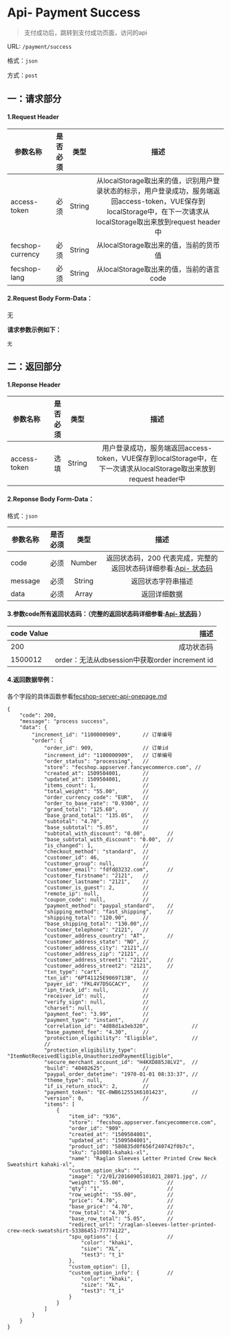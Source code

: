 Api- Payment Success
================

> 支付成功后，跳转到支付成功页面，访问的api

URL: `/payment/success`

格式：`json`

方式：`post`


一：请求部分
---------

#### 1.Request Header


| 参数名称          | 是否必须    |  类型        |  描述     |
| ------------------| -----:      | :----:       |:----:     |
| access-token      | 必须        |   String     | 从localStorage取出来的值，识别用户登录状态的标示，用户登录成功，服务端返回access-token，VUE保存到localStorage中，在下一次请求从localStorage取出来放到request header中   |
| fecshop-currency  | 必须        |   String     | 从localStorage取出来的值，当前的货币值  |
| fecshop-lang      | 必须        |   String     | 从localStorage取出来的值，当前的语言code  |


#### 2.Request Body Form-Data：

无

**请求参数示例如下：**

```
无
```

二：返回部分
----------

#### 1.Reponse Header

| 参数名称          | 是否必须    |  类型        |  描述     |
| ------------------| -----:      | :----:       |:----:     |
| access-token      | 选填        |   String     | 用户登录成功，服务端返回access-token，VUE保存到localStorage中，在下一次请求从localStorage取出来放到request header中   |

#### 2.Reponse Body Form-Data：

格式：`json`

| 参数名称        | 是否必须    |  类型       |  描述        |
| ----------------| -----:      | :----:      |:----:        | 
| code            | 必须        |   Number    | 返回状态码，200 代表完成，完整的返回状态码详细参看:[Api- 状态码](fecshop-server-return-code.md) |
| message         | 必须        |   String    | 返回状态字符串描述  |
| data            | 必须        |   Array     | 返回详细数据        |

#### 3.参数code所有返回状态码：（完整的返回状态码详细参看:[Api- 状态码](fecshop-server-return-code.md) ）

| code Value      |        描述                                        |
| ----------------| --------------------------------------------------:| 
| 200             | 成功状态码                                         |  
| 1500012         | order：无法从dbsession中获取order increment id                  | 



#### 4.返回数据举例：

各个字段的具体函数参看[fecshop-server-api-onepage.md](fecshop-server-api-onepage.md)


```
{
    "code": 200,
    "message": "process success",
    "data": { 
        "increment_id": "1100000909",       // 订单编号
        "order": {
            "order_id": 909,                // 订单id
            "increment_id": "1100000909",   // 订单编号
            "order_status": "processing",   //
            "store": "fecshop.appserver.fancyecommerce.com", //
            "created_at": 1509504001,       //
            "updated_at": 1509504001,       //
            "items_count": 1,               //
            "total_weight": "55.00",        //
            "order_currency_code": "EUR",   //
            "order_to_base_rate": "0.9300", //
            "grand_total": "125.60",        //
            "base_grand_total": "135.05",   //
            "subtotal": "4.70",             //
            "base_subtotal": "5.05",        //
            "subtotal_with_discount": "0.00",       //
            "base_subtotal_with_discount": "0.00",  //
            "is_changed": 1,                //
            "checkout_method": "standard",  //
            "customer_id": 46,              //
            "customer_group": null,         //
            "customer_email": "fdfd@3232.com",      //
            "customer_firstname": "2121",   //
            "customer_lastname": "2121",    //
            "customer_is_guest": 2,         //
            "remote_ip": null,              //
            "coupon_code": null,            //
            "payment_method": "paypal_standard",    //
            "shipping_method": "fast_shipping",     //
            "shipping_total": "120.90",     //
            "base_shipping_total": "130.00",//
            "customer_telephone": "2121",   //
            "customer_address_country": "AT",       //
            "customer_address_state": "NO", //
            "customer_address_city": "2121",//
            "customer_address_zip": "2121", //
            "customer_address_street1": "2121",     //
            "customer_address_street2": "2121",     //
            "txn_type": "cart",             //
            "txn_id": "6PT41125E9069713B",  //
            "payer_id": "FKL4V7D5GCACY",    //
            "ipn_track_id": null,           //
            "receiver_id": null,            //
            "verify_sign": null,            //
            "charset": null,                //
            "payment_fee": "3.99",          //
            "payment_type": "instant",      //
            "correlation_id": "4d88d1a3eb320",              //
            "base_payment_fee": "4.30",     //
            "protection_eligibility": "Eligible",           //
            //
            "protection_eligibility_type": "ItemNotReceivedEligible,UnauthorizedPaymentEligible",
            "secure_merchant_account_id": "H4KXD885J8LV2",  //
            "build": "40402625",            //
            "paypal_order_datetime": "1970-01-01 08:33:37", //
            "theme_type": null,             //
            "if_is_return_stock": 2,        //
            "payment_token": "EC-0WB612551K6101423",        //
            "version": 0,                   //
            "items": [
                {
                    "item_id": "936",
                    "store": "fecshop.appserver.fancyecommerce.com",
                    "order_id": "909",
                    "created_at": "1509504001",
                    "updated_at": "1509504001",
                    "product_id": "580835d0f656f240742f0b7c",
                    "sku": "p10001-kahaki-xl",
                    "name": "Raglan Sleeves Letter Printed Crew Neck Sweatshirt kahaki-xl",
                    "custom_option_sku": "",
                    "image": "/2/01/20160905101021_28071.jpg", //
                    "weight": "55.00",              //
                    "qty": "1",                     //
                    "row_weight": "55.00",          //
                    "price": "4.70",                //
                    "base_price": "4.70",           //
                    "row_total": "4.70",            //
                    "base_row_total": "5.05",       //
                    "redirect_url": "/raglan-sleeves-letter-printed-crew-neck-sweatshirt-53386451-77774122",
                    "spu_options": {                //
                        "color": "khaki",
                        "size": "XL",
                        "test3": "t_1"
                    },
                    "custom_option": [],
                    "custom_option_info": {         //
                        "color": "khaki",
                        "size": "XL",
                        "test3": "t_1"
                    }
                }
            ]
        }
    }
}
```